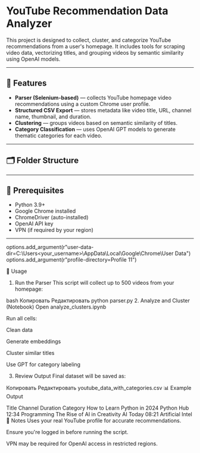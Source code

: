 # YouTube Recommendation Data Analyzer

This project is designed to collect, cluster, and categorize YouTube recommendations from a user's homepage. It includes tools for scraping video data, vectorizing titles, and grouping videos by semantic similarity using OpenAI models.

---

## 📌 Features

- **Parser (Selenium-based)** — collects YouTube homepage video recommendations using a custom Chrome user profile.
- **Structured CSV Export** — stores metadata like video title, URL, channel name, thumbnail, and duration.
- **Clustering** — groups videos based on semantic similarity of titles.
- **Category Classification** — uses OpenAI GPT models to generate thematic categories for each video.

---

## 🗂️ Folder Structure


---

## 🧰 Prerequisites

- Python 3.9+
- Google Chrome installed
- ChromeDriver (auto-installed)
- OpenAI API key
- VPN (if required by your region)

---



options.add_argument(r"user-data-dir=C:\Users\<your_username>\AppData\Local\Google\Chrome\User Data")
options.add_argument(r"profile-directory=Profile 11")


🚀 Usage
1. Run the Parser
This script will collect up to 500 videos from your homepage:

bash
Копировать
Редактировать
python parser.py
2. Analyze and Cluster (Notebook)
Open analyze_clusters.ipynb

Run all cells:

Clean data

Generate embeddings

Cluster similar titles

Use GPT for category labeling

3. Review Output
Final dataset will be saved as:

Копировать
Редактировать
youtube_data_with_categories.csv
📊 Example Output

Title	Channel	Duration	Category
How to Learn Python in 2024	Python Hub	12:34	Programming
The Rise of AI in Creativity	AI Today	08:21	Artificial Intel
🔐 Notes
Uses your real YouTube profile for accurate recommendations.

Ensure you're logged in before running the script.

VPN may be required for OpenAI access in restricted regions.
